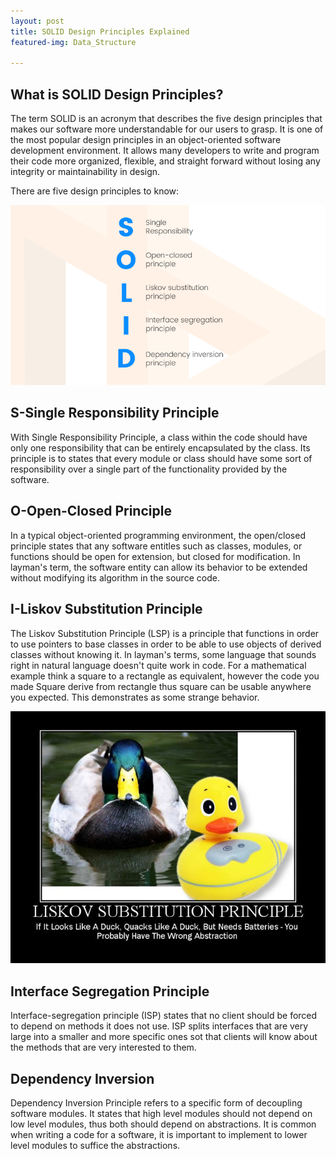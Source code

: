 ```yaml
---
layout: post
title: SOLID Design Principles Explained
featured-img: Data_Structure

---
```

## What is SOLID Design Principles?
The term SOLID is an acronym that describes the five design principles that makes our software more understandable for our users to grasp. It is one of the most popular design principles in an object-oriented software development environment. It allows many developers to write and program their code more organized, flexible, and straight forward without losing any integrity or maintainability in design.

There are five design principles to know:

![image tooltip here](/assets/img/SOLID.jpg)

## S-Single Responsibility Principle
With Single Responsibility Principle, a class within the code should have only one responsibility that can be entirely encapsulated by the class. Its principle is to states that every module or class should have some sort of responsibility over a single part of the functionality provided by the software.

## O-Open-Closed Principle
In a typical object-oriented programming environment, the open/closed principle states that any software entitles such as classes, modules, or functions should be open for extension, but closed for modification. In layman's term, the software entity can allow its behavior to be extended without modifying its algorithm in the source code.

## I-Liskov Substitution Principle
The Liskov Substitution Principle (LSP) is a principle that functions in order to use pointers to base classes in order to be able to use objects of derived classes without knowing it. In layman's terms, some language that sounds right in natural language doesn't quite work in code. For a mathematical example think a square to a rectangle as equivalent, however the code you made Square derive from rectangle thus square can be usable anywhere you expected. This demonstrates as some strange behavior.

![image tooltip here](/assets/img/lsp.jpg)

## Interface Segregation Principle
Interface-segregation principle (ISP) states that no client should be forced to depend on methods it does not use. ISP splits interfaces that are very large into a smaller and more specific ones sot that clients will know about the methods that are very interested to them.


## Dependency Inversion
Dependency Inversion Principle refers to a specific form of decoupling software modules. It states that high level modules should not depend on low level modules, thus both should depend on abstractions. It is common when writing a code for a software, it is important to implement to lower level modules to suffice the abstractions.
